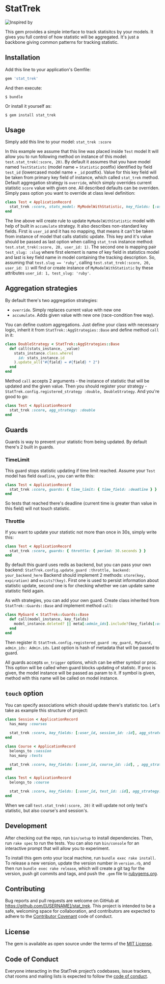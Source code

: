 # StatTrek

![Inspired by](http://www.startrek.com/uploads/assets/db_articles/6ee08d45f7a94d4c6fda9ee84833054a687ddf77.jpg)

This gem provides a simple interface to track statisitcs by your models. It gives you full control of how statistic will be aggregated. It's just a backbone giving common patterns for tracking statistic.

## Installation

Add this line to your application's Gemfile:

```ruby
gem 'stat_trek'
```

And then execute:

    $ bundle

Or install it yourself as:

    $ gem install stat_trek

## Usage

Simply add this line to your model:
`stat_trek :score`

In this example we assume that this line was placed inside `Test` model
It will allow you to run following method on instance of this model: `test.stat_trek(:score, 20)`. 
By default it assumes that you have model named `TestStatistc` (model name + `Statistic` postfix) identified by field `test_id` (lowercased model name + `_id` postfix). Value for this key field will be taken from primary key field of instance, which called `stat_trek` method. Default aggregation strategy is `override`, which simply overrides current statistic `score` value with given one.
All described defaults can be overriden. Simply pass option you want to override at class level definition:
```ruby
class Test < ApplicationRecord
  stat_trek :score, stats_model: MyModelWithStatistic, key_fields: [:user_id, test_slug: :slug], agg_strategy: :accumulate
end
```
The line above will create rule to update `MyModelWithStatistic` model with help of built in `accumulate` strategy.
It also describes non-standard key fields. First is `user_id` and it has no mapping, that means it can't be taken from instance of model that calls statistic update. This key and it's value should be passed as last option when calling `stat_trek` instance method: `test.stat_trek(:score, 20, user_id: 1)`.
The second one is mapping pair `test_slug: :slug` where first element is name of key field in statistics model and last is key field name in model containing the tracking description. So, assuming that `test.slug == 'ruby'`, calling `test.stat_trek(:score, 20, user_id: 1)` will find or create instance of `MyModelWithStatistic` by these attributes `user_id: 1, test_slug: 'ruby'`.

## Aggregation strategies
By default there's two aggregation strategies:
- `override`. Simply replaces current value with new one
- `accumulate`. Adds given value with new one (race-condition free way).

You can define custom aggregations. Just define your class with necessary logic, inherit it from `StatTrek::AggStrategies::Base` and define method `call` in it:
```ruby
class DoubleStrategy < StatTrek::AggStrategies::Base
  def call(stats_instance, _value)
    stats_instance.class.where(
      id: stats_instance.id
    ).update_all("#{field} = #{field} * 2")
  end
end
```
Method `call` accepts 2 arguments - the instance of statistic that will be updated and the given value.
Then you should register your strategy - `StatTrek.config.registered_strategy :double, DoubleStrategy`.
And you're good to go:
```ruby
class Test < ApplicationRecord
  stat_trek :score, agg_strategy: :double
end
```

## Guards
Guards is way to prevent your statistic from being updated. By default there's 2 built in guards.

### TimeLimit
This guard stops statistic updating if time limit reached. Assume your `Test` model has field `deadline`, you can write this:
```ruby
class Test < ApplicationRecord
  stat_trek :score, guards: { time_limit: { time_field: :deadline } }
end
```
So tests that reached there's deadline (current time is greater than value in this field) will not touch statistic.

### Throttle
If you want to update your statistic not more than once in 30s, simply write this:
```ruby
class Test < ApplicationRecord
  stat_trek :score, guards: { throttle: { period: 30.seconds } }
end
```
By default this guard uses redis as backend, but you can pass your own backend:
`StatTrek.config.update_guard :throttle, backend: your_backend_here`
Backend should implement 2 methods: `store(key, expiration)` and `exists?(key)`. First one is used to persist information about statistic update, second one is for checking whether we can update same statistic field again.

As with strategies, you can add your own guard. Create class inherited from `StatTrek::Guards::Base` and implement method `call`:
```ruby
class MyGuard < StatTrek::Guards::Base
  def call(model_instance, key_fields)
    model_instance.deleted? || meta[:admin_ids].include?(key_fields[:user_id])
  end
end
```
Then register it: `StatTrek.config.registered_guard :my_guard, MyGuard, admin_ids: Admin.ids`. Last option is hash of metadata that will be passed to guard.

All guards accepts `on_trigger` options, which can be either symbol or proc. This option will be called when guard blocks updating of statistc. If proc is given, the model instance will be passed as param to it. If symbol is given, method with this name will be called on model instance.

## `touch` option
You can specify associations which should update there's statistic too. Let's take as example this structure of project:
```ruby
class Session < ApplicationRecord
  has_many :courses

  stat_trek :score, key_fields: [:user_id, session_id: :id], agg_strategy: :accumulate
end

class Course < ApplicationRecord
  belongs_to :session
  has_many :tests

  stat_trek :score, key_fields: [:user_id, course_id: :id], , agg_strategy: :accumulate, touch: :tests
end

class Test < ApplicationRecord
  belongs_to :course

  stat_trek :score, key_fields: [:user_id, test_id: :id], agg_strategy: :accumulate, touch: :session
end
```

When we call `test.stat_trek(:score, 20)` it will update not only test's statistic, but also course's and session's.


## Development

After checking out the repo, run `bin/setup` to install dependencies. Then, run `rake spec` to run the tests. You can also run `bin/console` for an interactive prompt that will allow you to experiment.

To install this gem onto your local machine, run `bundle exec rake install`. To release a new version, update the version number in `version.rb`, and then run `bundle exec rake release`, which will create a git tag for the version, push git commits and tags, and push the `.gem` file to [rubygems.org](https://rubygems.org).

## Contributing

Bug reports and pull requests are welcome on GitHub at https://github.com/[USERNAME]/stat_trek. This project is intended to be a safe, welcoming space for collaboration, and contributors are expected to adhere to the [Contributor Covenant](http://contributor-covenant.org) code of conduct.

## License

The gem is available as open source under the terms of the [MIT License](https://opensource.org/licenses/MIT).

## Code of Conduct

Everyone interacting in the StatTrek project’s codebases, issue trackers, chat rooms and mailing lists is expected to follow the [code of conduct](https://github.com/[USERNAME]/stat_trek/blob/master/CODE_OF_CONDUCT.md).
